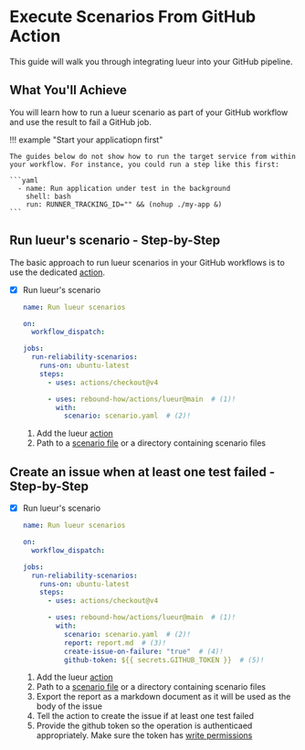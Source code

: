 # Execute Scenarios From GitHub Action

This guide will walk you through integrating lueur into your GitHub pipeline.

## What You'll Achieve

You will learn how to run a lueur scenario as part of your GitHub workflow
and use the result to fail a GitHub job.

!!! example "Start your applicatiopn first"

    The guides below do not show how to run the target service from within
    your workflow. For instance, you could run a step like this first:

    ```yaml
      - name: Run application under test in the background
        shell: bash
        run: RUNNER_TRACKING_ID="" && (nohup ./my-app &)
    ```

## Run lueur's scenario - Step-by-Step

The basic approach to run lueur scenarios in your GitHub workflows is to
use the dedicated [action](https://github.com/rebound-how/actions).

-   [X] Run lueur's scenario

    ```yaml title=".github/workflows/reliability.yaml"
    name: Run lueur scenarios

    on:
      workflow_dispatch:

    jobs:
      run-reliability-scenarios:
        runs-on: ubuntu-latest
        steps:
          - uses: actions/checkout@v4

          - uses: rebound-how/actions/lueur@main  # (1)!
            with:
              scenario: scenario.yaml  # (2)!
    ```

    1. Add the lueur [action](https://github.com/rebound-how/actions)
    2. Path to a [scenario file](../../tutorials/create-scenario.md) or a directory containing scenario files

## Create an issue when at least one test failed - Step-by-Step

-   [X] Run lueur's scenario

    ```yaml title=".github/workflows/reliability.yaml"
    name: Run lueur scenarios

    on:
      workflow_dispatch:

    jobs:
      run-reliability-scenarios:
        runs-on: ubuntu-latest
        steps:
          - uses: actions/checkout@v4

          - uses: rebound-how/actions/lueur@main  # (1)!
            with:
              scenario: scenario.yaml  # (2)!
              report: report.md  # (3)!
              create-issue-on-failure: "true"  # (4)!
              github-token: ${{ secrets.GITHUB_TOKEN }}  # (5)!
    ```

    1. Add the lueur [action](https://github.com/rebound-how/actions)
    2. Path to a [scenario file](../../tutorials/create-scenario.md) or a directory containing scenario files
    3. Export the report as a markdown document as it will be used as the body of the issue
    4. Tell the action to create the issue if at least one test failed
    5. Provide the github token so the operation is authenticaed appropriately. Make sure the token has [write permissions](https://docs.github.com/en/actions/security-for-github-actions/security-guides/automatic-token-authentication#modifying-the-permissions-for-the-github_token)
